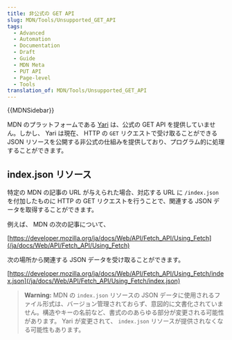 ```yaml
---
title: 非公式の GET API
slug: MDN/Tools/Unsupported_GET_API
tags:
  - Advanced
  - Automation
  - Documentation
  - Draft
  - Guide
  - MDN Meta
  - PUT API
  - Page-level
  - Tools
translation_of: MDN/Tools/Unsupported_GET_API
---
```

{{MDNSidebar}}

MDN のプラットフォームである [Yari](https://github.com/mdn/yari) は、公式の GET API を提供していません。しかし、 Yari は現在、 HTTP の `GET` リクエストで受け取ることができる JSON リソースを公開する非公式の仕組みを提供しており、プログラム的に処理することができます。

## index.json リソース

特定の MDN の記事の URL が与えられた場合、対応する URL に `/index.json` を付加したものに HTTP の GET リクエストを行うことで、関連する JSON データを取得することができます。

例えば、 MDN の次の記事について、

[https://developer.mozilla.org/ja/docs/Web/API/Fetch_API/Using_Fetch](/ja/docs/Web/API/Fetch_API/Using_Fetch)

次の場所から関連する JSON データを受け取ることができます。

[https://developer.mozilla.org/ja/docs/Web/API/Fetch_API/Using_Fetch/index.json](/ja/docs/Web/API/Fetch_API/Using_Fetch/index.json)

> **Warning:** MDN の `index.json` リソースの JSON データに使用されるファイル形式は、バージョン管理されておらず、意図的に文書化されていません。構造やキーの名前など、書式ののあらゆる部分が変更される可能性があります。 Yari が変更されて、 `index.json` リソースが提供されなくなる可能性もあります。
